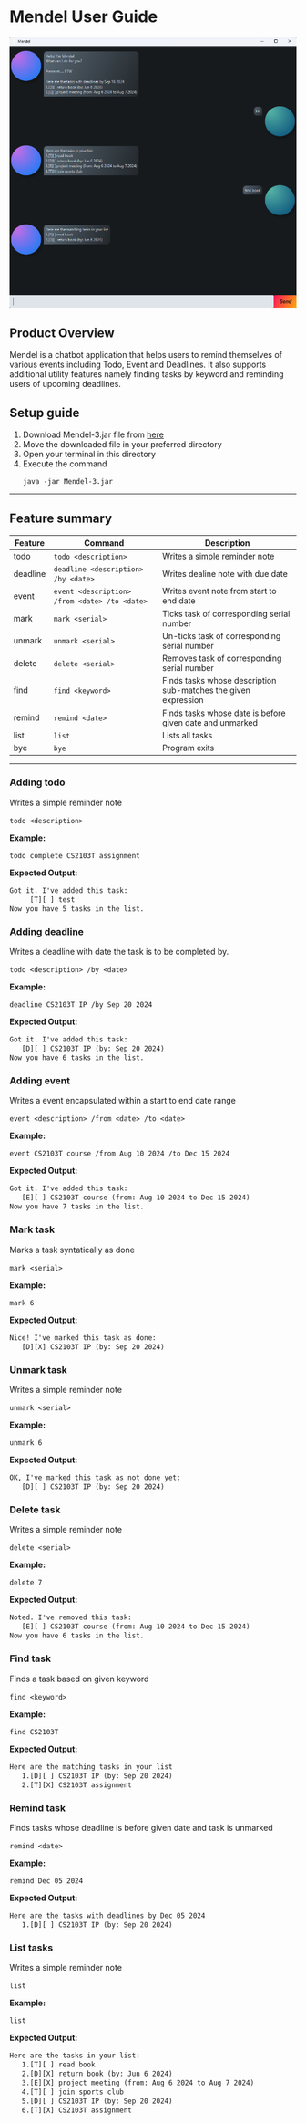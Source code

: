 # Mendel User Guide
![Demo screenshot of Mendel chatbot](Ui.png)

## Product Overview
Mendel is a chatbot application that helps users to remind themselves of various events including Todo, Event 
and Deadlines. It also supports additional utility features namely finding tasks by keyword and reminding users of
upcoming deadlines.

## Setup guide
1. Download Mendel-3.jar file from [here](https://github.com/Virusrwj223/ip/releases/tag/A-Release)
2. Move the downloaded file in your preferred directory
3. Open your terminal in this directory
4. Execute the command 
    ```
    java -jar Mendel-3.jar
    ```
---

## Feature summary

| Feature  | Command                                       | Description                                                      |
|----------|-----------------------------------------------|------------------------------------------------------------------|
| todo     | `todo <description>`                          | Writes a simple reminder note                                    |
| deadline | `deadline <description> /by <date>`           | Writes dealine note with due date                                |
| event    | `event <description> /from <date> /to <date>` | Writes event note from start to end date                         |
| mark     | `mark <serial>`                               | Ticks task of corresponding serial number                        |
| unmark   | `unmark <serial>`                             | Un-ticks task of corresponding serial number                     |
| delete   | `delete <serial>`                             | Removes task of corresponding serial number                      |
| find     | `find <keyword>`                              | Finds tasks whose description sub-matches the given expression   |
| remind   | `remind <date>`                               | Finds tasks whose date is before given date and unmarked         |
| list     | `list`                                        | Lists all tasks                                                  |
| bye      | `bye`                                         | Program exits                                                    |

---

### Adding todo

Writes a simple reminder note

`todo <description>`

**Example:**

```
todo complete CS2103T assignment
```

**Expected Output:**
```
Got it. I've added this task:
     [T][ ] test
Now you have 5 tasks in the list.
```

### Adding deadline

Writes a deadline with date the task is to be completed by.

`todo <description> /by <date>`

**Example:**

```
deadline CS2103T IP /by Sep 20 2024
```

**Expected Output:**
```
Got it. I've added this task:
   [D][ ] CS2103T IP (by: Sep 20 2024)
Now you have 6 tasks in the list.
```


### Adding event

Writes a event encapsulated within a start to end date range

`event <description> /from <date> /to <date>`

**Example:**

```
event CS2103T course /from Aug 10 2024 /to Dec 15 2024
```

**Expected Output:**
```
Got it. I've added this task:
   [E][ ] CS2103T course (from: Aug 10 2024 to Dec 15 2024)
Now you have 7 tasks in the list.
```

### Mark task

Marks a task syntatically as done

`mark <serial>`

**Example:**

```
mark 6
```

**Expected Output:**
```
Nice! I've marked this task as done:
   [D][X] CS2103T IP (by: Sep 20 2024)
```

### Unmark task

Writes a simple reminder note

`unmark <serial>`

**Example:**

```
unmark 6
```

**Expected Output:**
```
OK, I've marked this task as not done yet:
   [D][ ] CS2103T IP (by: Sep 20 2024)
```

### Delete task

Writes a simple reminder note

`delete <serial>`

**Example:**

```
delete 7
```

**Expected Output:**
```
Noted. I've removed this task:
   [E][ ] CS2103T course (from: Aug 10 2024 to Dec 15 2024)
Now you have 6 tasks in the list.
```

### Find task

Finds a task based on given keyword

`find <keyword>`

**Example:**

```
find CS2103T
```

**Expected Output:**
```
Here are the matching tasks in your list
   1.[D][ ] CS2103T IP (by: Sep 20 2024)
   2.[T][X] CS2103T assignment
```

### Remind task

Finds tasks whose deadline is before given date and task is unmarked

`remind <date>`

**Example:**

```
remind Dec 05 2024
```

**Expected Output:**
```
Here are the tasks with deadlines by Dec 05 2024
   1.[D][ ] CS2103T IP (by: Sep 20 2024)
```

### List tasks

Writes a simple reminder note

`list`

**Example:**

```
list
```

**Expected Output:**
```
Here are the tasks in your list:
   1.[T][ ] read book
   2.[D][X] return book (by: Jun 6 2024)
   3.[E][X] project meeting (from: Aug 6 2024 to Aug 7 2024)
   4.[T][ ] join sports club
   5.[D][ ] CS2103T IP (by: Sep 20 2024)
   6.[T][X] CS2103T assignment
```